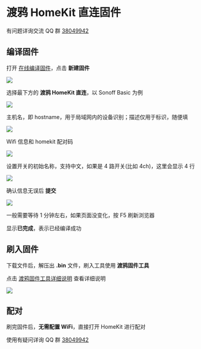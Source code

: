 # 渡鸦 HomeKit 直连固件

有问题详询交流 QQ 群 [38049942](https://shang.qq.com/wpa/qunwpa?idkey=eb028eb95506e4ee49beab0dc0147e821298e1865ba3379963e45a1900e40c22)


## 编译固件

打开 [在线编译固件](http://airijia.com/ctl/firmware/list)，点击 **新建固件**


![](http://pic.airijia.com/doc/20181224145524.png)

选择最下方的 **渡鸦 HomeKit 直连**，以 Sonoff Basic 为例





![](http://pic.airijia.com/doc/20181224145635.png)

主机名，即 hostname，用于局域网内的设备识别；描述仅用于标识，随便填




![](http://pic.airijia.com/doc/20181224145657.png)

Wifi 信息和 homekit 配对码




![](http://pic.airijia.com/doc/20181224145741.png)

设置开关的初始名称，支持中文，如果是 4 路开关(比如 4ch)，这里会显示 4 行




![](http://pic.airijia.com/doc/20181224145840.png)

确认信息无误后 **提交**




![](http://pic.airijia.com/doc/20181224150054.png)

一般需要等待 1 分钟左右，如果页面没变化，按 F5 刷新浏览器

显示**已完成**，表示已经编译成功




## 刷入固件

下载文件后，解压出 **.bin** 文件，刷入工具使用 **渡鸦固件工具**

点击 [渡鸦固件工具详细说明](http://airijia.com/doc/#/raven/flasher) 查看详细说明

![](http://pic.airijia.com/doc/20181221163930.png)



## 配对

刷完固件后，**无需配置 WiFi**，直接打开 HomeKit 进行配对

使用有疑问详询 QQ 群 [38049942](https://shang.qq.com/wpa/qunwpa?idkey=eb028eb95506e4ee49beab0dc0147e821298e1865ba3379963e45a1900e40c22)
